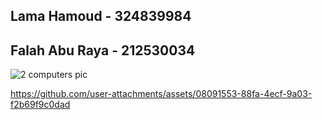 ## Lama Hamoud - 324839984
## Falah Abu Raya - 212530034




![2 computers pic](https://github.com/user-attachments/assets/612d2775-45cf-40f9-8093-ac9d7dd8ca8c)



https://github.com/user-attachments/assets/08091553-88fa-4ecf-9a03-f2b69f9c0dad


